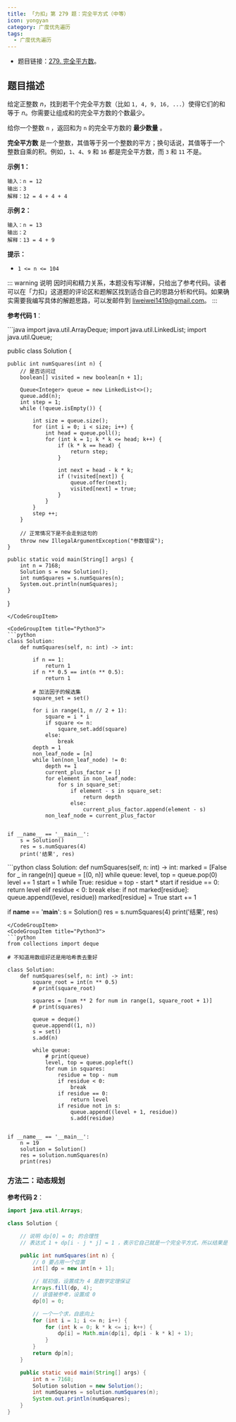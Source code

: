 ```yaml
---
title: 「力扣」第 279 题：完全平方式（中等）
icon: yongyan
category: 广度优先遍历
tags:
  - 广度优先遍历
---
```


- 题目链接：[279. 完全平方数](https://leetcode-cn.com/problems/perfect-squares/)。

## 题目描述

给定正整数 _n_，找到若干个完全平方数（比如 `1, 4, 9, 16, ...`）使得它们的和等于 _n_。你需要让组成和的完全平方数的个数最少。

给你一个整数 `n` ，返回和为 `n` 的完全平方数的 **最少数量** 。

**完全平方数** 是一个整数，其值等于另一个整数的平方；换句话说，其值等于一个整数自乘的积。例如，`1`、`4`、`9` 和 `16` 都是完全平方数，而 `3` 和 `11` 不是。

**示例 1：**

```
输入：n = 12
输出：3
解释：12 = 4 + 4 + 4
```

**示例 2：**

```
输入：n = 13
输出：2
解释：13 = 4 + 9
```

**提示：**

- `1 <= n <= 104`

::: warning 说明
因时间和精力关系，本题没有写详解，只给出了参考代码。读者可以在「力扣」这道题的评论区和题解区找到适合自己的思路分析和代码。如果确实需要我编写具体的解题思路，可以发邮件到 liweiwei1419@gmail.com。
:::

**参考代码 1**：

<CodeGroup>
<CodeGroupItem title="Java">
```java
import java.util.ArrayDeque;
import java.util.LinkedList;
import java.util.Queue;

public class Solution {

    public int numSquares(int n) {
        // 是否访问过
        boolean[] visited = new boolean[n + 1];

        Queue<Integer> queue = new LinkedList<>();
        queue.add(n);
        int step = 1;
        while (!queue.isEmpty()) {

            int size = queue.size();
            for (int i = 0; i < size; i++) {
                int head = queue.poll();
                for (int k = 1; k * k <= head; k++) {
                    if (k * k == head) {
                        return step;
                    }

                    int next = head - k * k;
                    if (!visited[next]) {
                        queue.offer(next);
                        visited[next] = true;
                    }
                }
            }
            step ++;
        }

        // 正常情况下是不会走到这句的
        throw new IllegalArgumentException("参数错误");
    }

    public static void main(String[] args) {
        int n = 7168;
        Solution s = new Solution();
        int numSquares = s.numSquares(n);
        System.out.println(numSquares);
    }

}

````
</CodeGroupItem>

<CodeGroupItem title="Python3">
```python
class Solution:
    def numSquares(self, n: int) -> int:

        if n == 1:
            return 1
        if n ** 0.5 == int(n ** 0.5):
            return 1

        # 加法因子的候选集
        square_set = set()

        for i in range(1, n // 2 + 1):
            square = i * i
            if square <= n:
                square_set.add(square)
            else:
                break
        depth = 1
        non_leaf_node = [n]
        while len(non_leaf_node) != 0:
            depth += 1
            current_plus_factor = []
            for element in non_leaf_node:
                for s in square_set:
                    if element - s in square_set:
                        return depth
                    else:
                        current_plus_factor.append(element - s)
            non_leaf_node = current_plus_factor


if __name__ == '__main__':
    s = Solution()
    res = s.numSquares(4)
    print('结果', res)

````

</CodeGroupItem>
<CodeGroupItem title="Python3">
```python
class Solution:
    def numSquares(self, n: int) -> int:
        marked = [False for _ in range(n)]
        queue = [(0, n)]
        while queue:
            level, top = queue.pop(0)
            level += 1
            start = 1
            while True:
                residue = top - start * start
                if residue == 0:
                    return level
                elif residue < 0:
                    break
                else:
                    if not marked[residue]:
                        queue.append((level, residue))
                        marked[residue] = True
                start += 1

if **name** == '**main**':
s = Solution()
res = s.numSquares(4)
print('结果', res)

````
</CodeGroupItem>
<CodeGroupItem title="Python3">
```python
from collections import deque

# 不知道用数组好还是用哈希表去重好

class Solution:
    def numSquares(self, n: int) -> int:
        square_root = int(n ** 0.5)
        # print(square_root)

        squares = [num ** 2 for num in range(1, square_root + 1)]
        # print(squares)

        queue = deque()
        queue.append((1, n))
        s = set()
        s.add(n)

        while queue:
            # print(queue)
            level, top = queue.popleft()
            for num in squares:
                residue = top - num
                if residue < 0:
                    break
                if residue == 0:
                    return level
                if residue not in s:
                    queue.append((level + 1, residue))
                    s.add(residue)


if __name__ == '__main__':
    n = 19
    solution = Solution()
    res = solution.numSquares(n)
    print(res)
````

</CodeGroupItem>
</CodeGroup>

### 方法二：动态规划

**参考代码 2**：

```java
import java.util.Arrays;

class Solution {

    // 说明 dp[0] = 0; 的合理性
    // 表达式 1 + dp[i - j * j] = 1 ，表示它自己就是一个完全平方式，所以结果是 1

    public int numSquares(int n) {
        // 0 要占用一个位置
        int[] dp = new int[n + 1];

        // 赋初值，设置成为 4 是数学定理保证
        Arrays.fill(dp, 4);
        // 该值被参考，设置成 0
        dp[0] = 0;

        // 一个一个求，自底向上
        for (int i = 1; i <= n; i++) {
            for (int k = 0; k * k <= i; k++) {
                dp[i] = Math.min(dp[i], dp[i - k * k] + 1);
            }
        }
        return dp[n];
    }

    public static void main(String[] args) {
        int n = 7168;
        Solution solution = new Solution();
        int numSquares = solution.numSquares(n);
        System.out.println(numSquares);
    }
}
```
